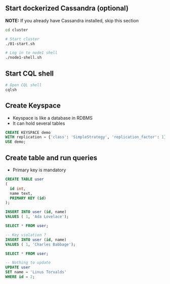 ## Start dockerized Cassandra (optional)

**NOTE:** If you already have Cassandra installed, skip this section

```bash
cd cluster

# Start cluster
./01-start.sh

# Log in to node1 shell
./node1-shell.sh
```

## Start CQL shell

```bash
# Open CQL shell
cqlsh
```

## Create Keyspace

* Keyspace is like a database in RDBMS
* It can hold several tables

```sql
CREATE KEYSPACE demo
WITH replication = {'class': 'SimpleStrategy', 'replication_factor': 1};
USE demo;
```

## Create table and run queries

* Primary key is mandatory

```sql
CREATE TABLE user
(
  id int,
  name text,
  PRIMARY KEY (id)
);
```

```sql
INSERT INTO user (id, name)
VALUES ( 1, 'Ada Lovelace');

SELECT * FROM user;

-- Key violation ?
INSERT INTO user (id, name)
VALUES ( 1, 'Charles Babbage');

SELECT * FROM user;

-- Nothing to update
UPDATE user
SET name = 'Linus Torvalds'
WHERE id = 2;
```
